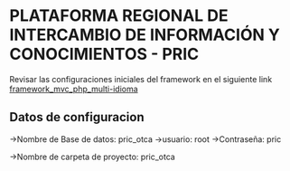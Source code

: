 # PLATAFORMA REGIONAL DE INTERCAMBIO DE INFORMACIÓN Y CONOCIMIENTOS - PRIC 

Revisar las configuraciones iniciales del framework en el siguiente link [framework_mvc_php_multi-idioma](https://github.com/vicercavi/framework_mvc_php_multi-idioma)

## Datos de configuracion
->Nombre de Base de datos: pric_otca
->usuario: root
->Contraseña: pric

->Nombre de carpeta de proyecto: pric_otca

